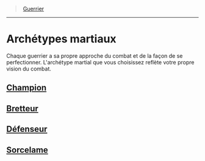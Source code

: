 ﻿> [Guerrier](hd_fighter.md)

---

# Archétypes martiaux

Chaque guerrier a sa propre approche du combat et de la façon de se perfectionner. L'archétype martial que vous choisissez reflète votre propre vision du combat.

## [Champion](hd_fighter_champion.md)

## [Bretteur](hd_fighter_swordsman.md)

## [Défenseur](hd_fighter_defender.md)

## [Sorcelame](hd_fighter_spellblade.md)

